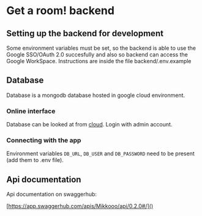 # Get a room! backend

## Setting up the backend for development

Some environment variables must be set, so the backend is able to use the Google SSO/OAuth 2.0 succesfully and also so backend can access the Google WorkSpace. Instructions are inside the file backend/.env.example

## Database

Database is a mongodb database hosted in google cloud environment.

### Online interface

Database can be looked at from [cloud](https://cloud.mongodb.com/). Login with admin account.

### Connecting with the app

Environment variables `DB_URL`, `DB_USER` and `DB_PASSWORD` need to be present (add them to .env file).

## Api documentation

Api documentation on swaggerhub:

[https://app.swaggerhub.com/apis/Mikkooo/api/0.2.0#/]()

